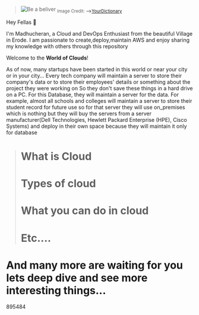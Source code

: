 >![Be a beliver](https://assets.ltkcontent.com/images/105492/30-Welcome-Quotes-That-Warm-Hearts-and-Open-Doors-1_24f365db7f.webp) <sub>Image Credit: **-->**[YourDictionary](https://www.yourdictionary.com/articles/welcome-quotes-warm-hearts) </sub>

Hey Fellas   🌟

I'm Madhucheran, a Cloud and DevOps Enthusiast from the beautiful Village in Erode. I am passionate to create,deploy,maintain AWS and enjoy sharing my knowledge with others through this repository

Welcome to the **World of Clouds**!

 As of now, many startups have been started in this world or near your city or in your city...
Every tech company will maintain a server to store their company's data or to store their employees' details or something about the project they were working on So they don't save these things in a hard drive on a PC. For this Database, they will maintain a server for the data. For example, almost all schools and colleges will maintain a server to store their student record for future use so for that server they will use on_premises which is nothing but they will buy the servers from a server manufacturer(Dell Technologies, Hewlett Packard Enterprise (HPE), Cisco Systems) and deploy in their own space because they will maintain it only for database

># What is Cloud
># Types of cloud
># What you can do in cloud
># Etc....

# And many more are waiting for you lets deep dive and see more interesting things...




895484
